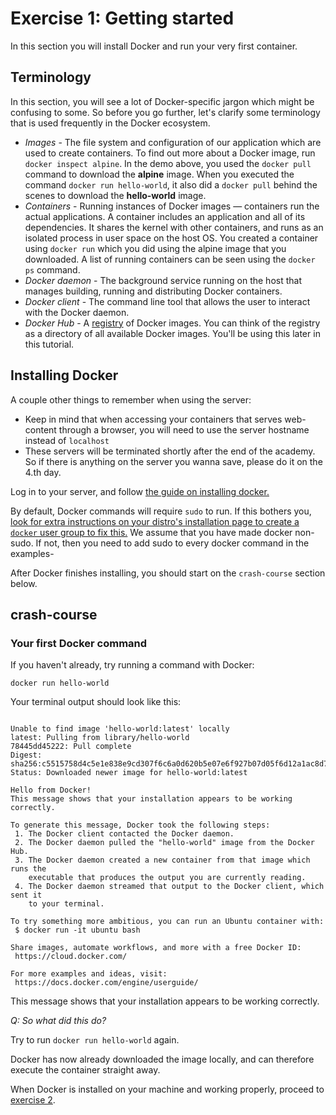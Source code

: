 # Exercise 1: Getting started

In this section you will install Docker and run your very first container.

## Terminology
In this section, you will see a lot of Docker-specific jargon which might be confusing to some. So before you go further, let's clarify some terminology that is used frequently in the Docker ecosystem.

- *Images* - The file system and configuration of our application which are used to create containers. To find out more about a Docker image, run `docker inspect alpine`. In the demo above, you used the `docker pull` command to download the **alpine** image. When you executed the command `docker run hello-world`, it also did a `docker pull` behind the scenes to download the **hello-world** image.
- *Containers* - Running instances of Docker images &mdash; containers run the actual applications. A container includes an application and all of its dependencies. It shares the kernel with other containers, and runs as an isolated process in user space on the host OS. You created a container using `docker run` which you did using the alpine image that you downloaded. A list of running containers can be seen using the `docker ps` command.
- *Docker daemon* - The background service running on the host that manages building, running and distributing Docker containers.
- *Docker client* - The command line tool that allows the user to interact with the Docker daemon.
- *Docker Hub* - A [registry](https://hub.docker.com/explore/) of Docker images. You can think of the registry as a directory of all available Docker images. You'll be using this later in this tutorial.

## Installing Docker

A couple other things to remember when using the server:

* Keep in mind that when accessing your containers that serves web-content through a browser, you will need to use the server hostname instead of ``localhost``
* These servers will be terminated shortly after the end of the academy. So if there is anything on the server you wanna save, please do it on the 4.th day.

Log in to your server, and follow [the guide on installing docker.](https://store.docker.com/editions/community/docker-ce-server-ubuntu)

By default, Docker commands will require `sudo` to run. If this bothers you, [look for extra instructions on your distro's installation page to create a `docker` user group to fix this.](https://docs.docker.com/engine/installation/linux/linux-postinstall/)
We assume that you have made docker non-sudo. If not, then you need to add sudo to every docker command in the examples-

After Docker finishes installing, you should start on the `crash-course` section below.

## crash-course

### Your first Docker command


If you haven't already, try running a command with Docker:

`docker run hello-world`

Your terminal output should look like this:
```

Unable to find image 'hello-world:latest' locally
latest: Pulling from library/hello-world
78445dd45222: Pull complete
Digest: sha256:c5515758d4c5e1e838e9cd307f6c6a0d620b5e07e6f927b07d05f6d12a1ac8d7
Status: Downloaded newer image for hello-world:latest

Hello from Docker!
This message shows that your installation appears to be working correctly.

To generate this message, Docker took the following steps:
 1. The Docker client contacted the Docker daemon.
 2. The Docker daemon pulled the "hello-world" image from the Docker Hub.
 3. The Docker daemon created a new container from that image which runs the
    executable that produces the output you are currently reading.
 4. The Docker daemon streamed that output to the Docker client, which sent it
    to your terminal.

To try something more ambitious, you can run an Ubuntu container with:
 $ docker run -it ubuntu bash

Share images, automate workflows, and more with a free Docker ID:
 https://cloud.docker.com/

For more examples and ideas, visit:
 https://docs.docker.com/engine/userguide/

```
This message shows that your installation appears to be working correctly.

_*Q: So what did this do?*_

Try to run `docker run hello-world` again.

Docker has now already downloaded the image locally, and can therefore execute the container straight away.

When Docker is installed on your machine and working properly, proceed to [exercise 2](./exercises/2.md).
